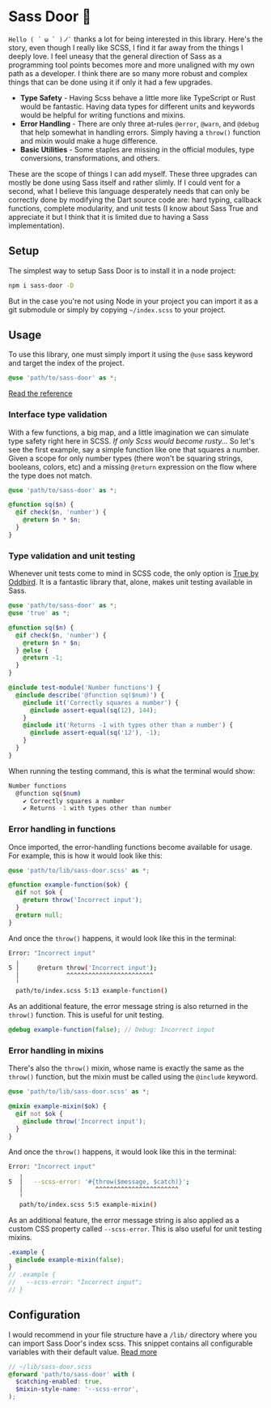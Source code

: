 # Sass Door 🚪
``Hello ( ´ ω ` )ノﾞ`` thanks a lot for being interested in this library. Here's the story, even though I really like SCSS, I find it far away from the things I deeply love. I feel uneasy that the general direction of Sass as a programming tool points becomes more and more unaligned with my own path as a developer. I think there are so many more robust and complex things that can be done using it if only it had a few upgrades.

 - **Type Safety** - Having Scss behave a little more like TypeScript or Rust would be fantastic. Having data types for different units and keywords would be helpful for writing functions and mixins.
 - **Error Handling** - There are only three at-rules `@error`, `@warn`, and `@debug` that help somewhat in handling errors. Simply having a `throw()` function and mixin would make a huge difference.
 - **Basic Utilities** - Some staples are missing in the official modules, type conversions, transformations, and others.

These are the scope of things I can add myself. These three upgrades can mostly be done using Sass itself and rather slimly. If I could vent for a second, what I believe this language desperately needs that can only be correctly done by modifying the Dart source code are: hard typing, callback functions, complete modularity, and unit tests (I know about Sass True and appreciate it but I think that it is limited due to having a Sass implementation).

## Setup
The simplest way to setup Sass Door is to install it in a node project:
```bash
npm i sass-door -D
```
But in the case you're not using Node in your project you can import it as a git submodule or simply by copying `~/index.scss` to your project.

## Usage
To use this library, one must simply import it using the `@use` sass keyword and target the index of the project.
```scss
@use 'path/to/sass-door' as *;
```

[Read the reference](https://carcajadaartificial.github.io/sass-door/)

### Interface type validation
With a few functions, a big map, and a little imagination we can simulate type safety right here in SCSS. _If only Scss would become rusty..._ So let's see the first example, say a simple function like one that squares a number. Given a scope for only number types (there won't be squaring strings, booleans, colors, etc) and a missing `@return` expression on the flow where the type does not match.
```scss
@use 'path/to/sass-door' as *;

@function sq($n) {
  @if check($n, 'number') {
    @return $n * $n;
  }
}
```

### Type validation and unit testing
Whenever unit tests come to mind in SCSS code, the only option is [True by Oddbird](github.com/oddbird/true). It is a fantastic library that, alone, makes unit testing available in Sass. 
```scss
@use 'path/to/sass-door' as *;
@use 'true' as *;

@function sq($n) {
  @if check($n, 'number') {
    @return $n * $n;
  } @else {
    @return -1;
  }
}

@include test-module('Number functions') {
  @include describe('@function sq($num)') {
    @include it('Correctly squares a number') {
      @include assert-equal(sq(12), 144);
    }
    @include it('Returns -1 with types other than a number') {
      @include assert-equal(sq('12'), -1);
    }
  }
}
```
When running the testing command, this is what the terminal would show:
```bash
Number functions
  @function sq($num)
    ✔ Correctly squares a number
    ✔ Returns -1 with types other than number
```

### Error handling in functions
Once imported, the error-handling functions become available for usage. For example, this is how it would look like this:
```scss
@use 'path/to/lib/sass-door.scss' as *;

@function example-function($ok) {
  @if not $ok {
    @return throw('Incorrect input');
  }
  @return null;
}
```
And once the `throw()` happens, it would look like this in the terminal:
```bash
Error: "Incorrect input"
  ╷
5 │     @return throw('Incorrect input');
  │             ^^^^^^^^^^^^^^^^^^^^^^^^
  ╵
  path/to/index.scss 5:13 example-function()
```
As an additional feature, the error message string is also returned in the `throw()` function. This is useful for unit testing.
```scss
@debug example-function(false); // Debug: Incorrect input
```

### Error handling in mixins
There's also the `throw()` mixin, whose name is exactly the same as the `throw()` function, but the mixin must be called using the `@include` keyword.
```scss
@use 'path/to/lib/sass-door.scss' as *;

@mixin example-mixin($ok) {
  @if not $ok {
    @include throw('Incorrect input');
  }
}
```
And once the `throw()` happens, it would look like this in the terminal:
```bash
Error: "Incorrect input"
   ╷
5  │   --scss-error: '#{throw($message, $catch)}';
   │                    ^^^^^^^^^^^^^^^^^^^^^^^
   ╵
   path/to/index.scss 5:5 example-mixin()
```
As an additional feature, the error message string is also applied as a custom CSS property called `--scss-error`. This is also useful for unit testing mixins.
```scss
.example {
  @include example-mixin(false);
}
// .example {
//   --scss-error: "Incorrect input";
// }
```

## Configuration
I would recommend in your file structure have a `/lib/` directory where you can import Sass Door's index scss. This snippet contains all configurable variables with their default value. [Read more](https://carcajadaartificial.github.io/sass-door/#config-variable)
```scss
// ~/lib/sass-door.scss
@forward 'path/to/sass-door' with (
  $catching-enabled: true,
  $mixin-style-name: '--scss-error',
);
```